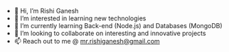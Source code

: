 - 👋 Hi, I’m Rishi Ganesh
- 👀 I’m interested in learning new technologies
- 🌱 I’m currently learning Back-end (Node.js) and Databases (MongoDB)
- 💞️ I’m looking to collaborate on interesting and innovative projects
- 📫 Reach out to me @ mr.rishiganesh@gmail.com

<!---
leovaldez08/leovaldez08 is a ✨ special ✨ repository because its `README.md` (this file) appears on your GitHub profile.
You can click the Preview link to take a look at your changes.
--->
